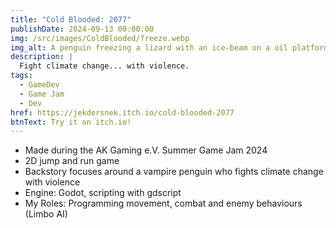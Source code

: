 ```yaml
---
title: "Cold Blooded: 2077"
publishDate: 2024-09-13 00:00:00
img: /src/images/ColdBlooded/freeze.webp
img_alt: A penguin freezing a lizard with an ice-beam on a oil platform.
description: |
  Fight climate change... with violence.
tags:
  - GameDev
  - Game Jam
  - Dev
href: https://jekdersnek.itch.io/cold-blooded-2077
btnText: Try it on itch.io!
---
```


- Made during the AK Gaming e.V. Summer Game Jam 2024
- 2D jump and run game
- Backstory focuses around a vampire penguin who fights climate change with violence
- Engine: Godot, scripting with gdscript
- My Roles: Programming movement, combat and enemy behaviours (Limbo AI)
